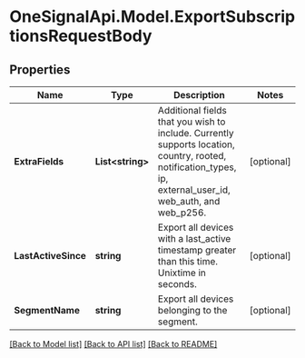 # OneSignalApi.Model.ExportSubscriptionsRequestBody

## Properties

Name | Type | Description | Notes
------------ | ------------- | ------------- | -------------
**ExtraFields** | **List&lt;string&gt;** | Additional fields that you wish to include. Currently supports location, country, rooted, notification_types, ip, external_user_id, web_auth, and web_p256. | [optional] 
**LastActiveSince** | **string** | Export all devices with a last_active timestamp greater than this time.  Unixtime in seconds. | [optional] 
**SegmentName** | **string** | Export all devices belonging to the segment. | [optional] 

[[Back to Model list]](../README.md#documentation-for-models) [[Back to API list]](../README.md#documentation-for-api-endpoints) [[Back to README]](../README.md)

